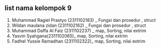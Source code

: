 ## list nama kelompok 9
1. Muhammad Ragiel Prastyo (2311102183) _ Fungsi dan prosedur , struct
2. Wildan maulana zidan (2311102162) _  Fungsi dan prosedur , struct
3. Muhammad Daffa Al Faiz (2311102237) _ map, Sorting, nilai extrim
4. Yasvin Syahgana(2311102065)_ map, Sorting, nilai extrim
5. Fadhel Yussie Ramadhan (2311102322)_ map, Sorting, nilai extrim
